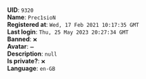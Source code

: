 **UID**: `9320`  
**Name**: `Prec1sioN`  
**Registered at**: `Wed, 17 Feb 2021 10:17:35 GMT`  
**Last login**: `Thu, 25 May 2023 20:27:34 GMT`  
**Banned**: `❌`  
**Avatar**: `➖`  
**Description**: ```null```  
**Is private?**: `❌`  
**Language**: `en-GB`
